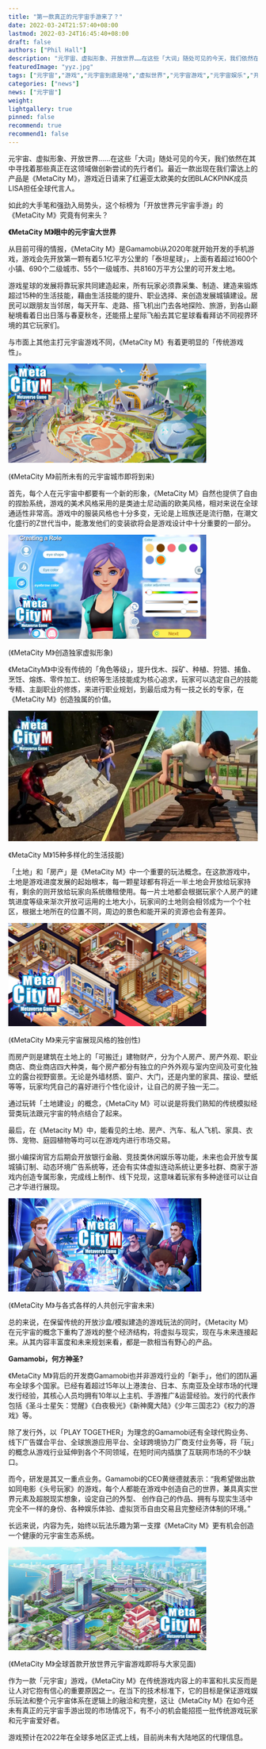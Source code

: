 ```yaml
---
title: "第一款真正的元宇宙手游来了？"
date: 2022-03-24T21:57:40+08:00
lastmod: 2022-03-24T16:45:40+08:00
draft: false
authors: ["Phil Hall"]
description: "元宇宙、虚拟形象、开放世界……在这些「大词」随处可见的今天，我们依然在其中寻找着那些真正在这领域做创新尝试的先行者们。最近一款出现在我们雷达上的产品是《MetaCity M》，游戏近日请来了红遍亚太欧美的女团BLACKPINK成员LISA担任全球代言人。"
featuredImage: "yyz.jpg"
tags: ["元宇宙","游戏","元宇宙到底是啥","虚拟世界","元宇宙游戏","元宇宙娱乐","开放世界"]
categories: ["news"]
news: ["元宇宙"]
weight: 
lightgallery: true
pinned: false
recommend: true
recommend1: false
---
```



元宇宙、虚拟形象、开放世界……在这些「大词」随处可见的今天，我们依然在其中寻找着那些真正在这领域做创新尝试的先行者们。最近一款出现在我们雷达上的产品是《MetaCity M》，游戏近日请来了红遍亚太欧美的女团BLACKPINK成员LISA担任全球代言人。

如此的大手笔和强劲入局势头，这个标榜为「开放世界元宇宙手游」的《MetaCity M》究竟有何来头？



**《MetaCity M》眼中的元宇宙大世界**

从目前可得的情报，《MetaCity M》是Gamamobi从2020年就开始开发的手机游戏，游戏会先开放第一颗有着5.1亿平方公里的「泰坦星球」，上面有着超过1600个小镇、690个二级城市、55个一级城市、共8160万平方公里的可开发土地。

游戏星球的发展将靠玩家共同建造起来，所有玩家必须靠采集、制造、建造来锻炼超过15种的生活技能，藉由生活技能的提升、职业选择、来创造发展城镇建设。居民可以跟朋友当邻居，每天开车、走路、搭飞机出门去各地探险、旅游，到各山巅秘境看着日出日落与春夏秋冬，还能搭上星际飞船去其它星球看看拜访不同视界环境的其它玩家们。

与市面上其他主打元宇宙游戏不同，《MetaCity M》有着更明显的「传统游戏性」。

![图片](cm.png)

(《MetaCity M》前所未有的元宇宙城市即将到来)



首先，每个人在元宇宙中都要有一个新的形象，《MetaCity M》自然也提供了自由的捏脸系统，游戏的美术风格采用的是类迪士尼动画的欧美风格，相对来说在全球通适性非常高。游戏中的服装风格也十分多变，无论是上班族还是流行酷，在潮文化盛行的Z世代当中，能激发他们的变装欲将会是游戏设计中十分重要的一部分。

![图片](xn.png)

(《MetaCity M》创造独家虚拟形象)



《MetaCityM》中没有传统的「角色等级」，提升伐木、採矿、种植、狩猎、捕鱼、烹饪、熔炼、零件加工、纺织等生活技能成为核心追求，玩家可以选定自己的技能专精、主副职业的修炼，来进行职业规划，到最后成为有一技之长的专家，在《MetaCity M》创造独属的价值。

![图片](sh.jpg)

《MetaCity M》15种多样化的生活技能)



「土地」和「房产」是《MetaCity M》中一个重要的玩法概念。在这款游戏中，土地是游戏进度发展的起始根本，每一颗星球都有将近一半土地会开放给玩家持有，剩余的则开放给玩家向系统缴租使用。每一片土地都会根据玩家个人房产的建筑进度等级来渐次开放可运用的土地大小，玩家间的土地则会相邻成为一个个社区，根据土地所在的位置不同，周边的景色和能开采的资源也会有差异。

![图片](fc.png)

(《MetaCity M》来元宇宙展现风格的独创性)



而房产则是建筑在土地上的「可搬迁」建物财产，分为个人房产、房产外观、职业商店、商业商店四大种类，每个房产都分有独立的户外外观与室内空间及可变化独立的露台视野窗景。无论是外墙材质、窗户、大门，还是内里的家具、摆设、壁纸等等，玩家均凭自己的喜好进行个性化设计，让自己的房子独一无二。

通过玩转「土地建设」的概念，《MetaCity M》可以说是将我们熟知的传统模拟经营类玩法跟元宇宙的特点结合了起来。

最后，在《Metacity M》中，能看见的土地、房产、汽车、私人飞机、家具、衣饰、宠物、庭园植物等均可以在游戏内进行市场交易。

据小编探询官方后期会开放银行金融、竞技类休闲娱乐等功能，未来也会开放专属城镇订制、动态环境广告系统等，还会有实体虚拟连动系统让更多社群、商家于游戏内创造专属形象，完成线上制作、线下兑现，这意味着玩家有多种途径可以让自己才华进行展现。

![图片](xx.png)

(《MetaCity M》与各式各样的人共创元宇宙未来)



总的来说，在保留传统的开放沙盒/模拟建造的游戏玩法的同时，《Metacity M》在元宇宙的概念下重构了游戏的整个经济结构，将虚拟与现实，现在与未来连接起来。从其内容丰富度和未来规划来看，都是一款相当有野心的产品。



**Gamamobi，何方神圣?** 

《MetaCity M》背后的开发商Gamamobi也并非游戏行业的「新手」，他们的团队遍布全球多个国家。已经有着超过15年以上港澳台、日本、东南亚及全球市场的代理发行经验，其核心人员均拥有10年以上主机、手游推广&运营经验。发行的代表作包括《圣斗士星矢：觉醒》《白夜极光》《新神魔大陆》《少年三国志2》《权力的游戏》等。

除了发行外，以「PLAY TOGETHER」为理念的Gamamobi还有全球代购业务、线下广告媒合平台、全球旅游应用平台、全球跨境协力厂商支付业务等，将「玩」的概念从游戏行业延伸到各个不同领域，在短时间内插旗了互联网市场的不少缺口。

而今，研发是其又一重点业务。Gamamobi的CEO黄继德就表示：“我希望做出款如同电影《头号玩家》的游戏，每个人都能在游戏中创造自己的世界，兼具真实世界元素及超脱现实想象，设定自己的外型、 创作自己的作品、拥有与现实生活中完全不一样的身份、各种娱乐体验、虚拟货币自由交易且完整经济体制的环境。”

长远来说，内容为先，始终以玩法乐趣为第一支撑《MetaCity M》更有机会创造一个健康的元宇宙生态系统。

![图片](yx.png)

(《MetaCity M》全球首款开放世界元宇宙游戏即将与大家见面)



作为一款「元宇宙」游戏，《MetaCity M》在传统游戏内容上的丰富和扎实反而是让人对它抱有信心的重要原因之一。在当下的技术标准下，它的目标是保证游戏娱乐玩法和整个元宇宙体系在逻辑上的融洽和完整，这让《MetaCity M》在如今还未有真正的元宇宙手游出现的市场情况下，有不小的机会能招揽一批传统游戏玩家和元宇宙爱好者。

游戏预计在2022年在全球多地区正式上线，目前尚未有大陆地区的代理信息。